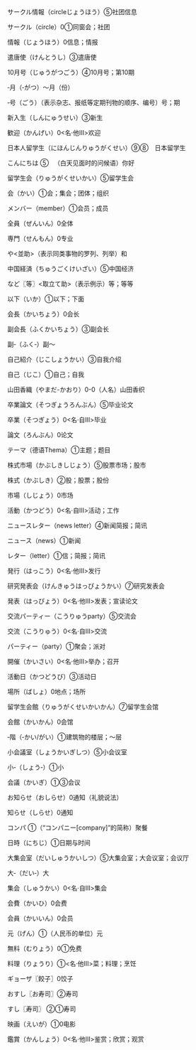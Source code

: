サークル情報（circleじょうほう）⑤社团信息

サークル（circle）0①同窗会；社团

情報（じょうほう）0信息；情报

遣唐使（けんとうし）③遣唐使

10月号（じゅうがつごう）④10月号；第10期

‐月（‐がつ）～月（份）

‐号（ごう）（表示杂志、报纸等定期刊物的顺序、编号）号；期

新入生（しんにゅうせい）③新生

歓迎（かんげい）0<名·他Ⅲ>欢迎

日本人留学生（にほんじんりゅうがくせい）⑨⑧　日本留学生

こんにちは ⑤   （白天见面时的问候语）你好

留学生会（りゅうがくせいかい）⑤留学生会

会（かい）①会；集会；团体；组织

メンバー（member）①会员；成员

全員（ぜんいん）0全体

専門（せんもん）0专业

や<並助>（表示同类事物的罗列、列举）和

中国経済（ちゅうごくけいざい）⑤中国经济

など〖等〗<取立て助>（表示例示）等；等等

以下（いか）①以下；下面

会長（かいちょう）0会长

副会長（ふくかいちょう）③副会长

副‐（ふく‐）副～

自己紹介（じこしょうかい）③自我介绍

自己（じこ）①自己；自我

山田香織（やまだ-かおり）0-0（人名）山田香织

卒業論文（そつぎょうろんぶん）⑤毕业论文

卒業（そつぎょう）0<名·自Ⅲ>毕业

論文（ろんぶん）0论文

テーマ（德语Thema）①主题；题目

株式市場（かぶしきしじょう）⑤股票市场；股市

株式（かぶしき）②股；股票；股份

市場（しじょう）0市场

活動（かつどう）0<名·自Ⅲ>活动；工作

ニュースレター（news letter）④新闻简报；简讯

ニュース（news）①新闻

レター（letter）①信；简报；简讯

発行（はっこう）0<名·他Ⅲ>发行

研究発表会（けんきゅうはっぴょうかい）⑦研究发表会

発表（はっぴょう）0<名·他Ⅲ>发表；宣读论文

交流パーティー（こうりゅうparty）⑤交流会

交流（こうりゅう）0<名·自Ⅲ>交流

パーティー（party）①聚会；派对

開催（かいさい）0<名·他Ⅲ>举办；召开

活動日（かつどうび）③活动日

場所（ばしょ）0地点；场所

留学生会館（りゅうがくせいかいかん）⑦留学生会馆

会館（かいかん）0会馆

‐階（‐かい/がい）①建筑物的楼层；～层

小会議室（しょうかいぎしつ）⑤小会议室

小‐（しょう‐）①小

会議（かいぎ）①③会议

お知らせ（おしらせ）0通知（礼貌说法）

知らせ（しらせ）0通知

コンパ ①（“コンパニー[company]”的简称）聚餐

日時（にちじ）①日期与时间

大集会室（だいしゅうかいしつ）⑤大集会室；大会议室；会议厅

大‐（だい‐）大

集会（しゅうかい）0<名·自Ⅲ>集会

会費（かいひ）0会费

会員（かいいん）0会员

元（げん）①（人民币的单位）元

無料（むりょう）0①免费

料理（りょうり）①<名·他Ⅲ>菜；料理；烹饪

ギョーザ〖餃子〗0饺子

おすし〖お寿司〗②寿司

すし〖寿司〗 ②①寿司

映画（えいが）①0电影

鑑賞（かんしょう）0<名·他Ⅲ>鉴赏；欣赏；观赏

